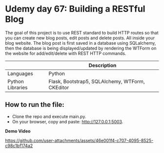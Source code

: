 # Udemy day 67: Building a RESTful Blog 
The goal of this project is to use REST standard to build HTTP routes so that you can create new blog posts, edit posts and delete posts. All inside your blog website.
The blog post is first saved in a database using SQLalchemy, then the database is being displayed/updated by rendering the WTForm on the website for add/edit/delete with REST HTTP commands. 

|  | Description |
| ----------- | ----------- |
| Languages | Python |
| Python Libraries | Flask, Bootstrap5, SQLAlchemy, WTForm, CKEditor |


How to run the file:
-
- Clone the repo and execute main.py.
- On your browser, copy and paste: http://127.0.0.1:5003.


**Demo Video**


https://github.com/user-attachments/assets/46e001f4-c707-4095-8525-c98c1bf174a2


